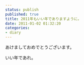 ```yaml
---
status: publish
published: true
title: 2011年もいい年でありますように。
date: 2011-01-02 01:32:20
categories:
- diary
---
```

あけましておめでとうございます。

いい年であれ。
